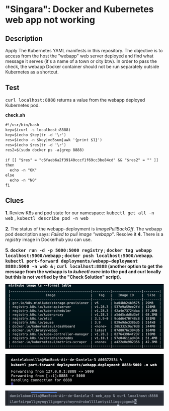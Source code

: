 # "Singara": Docker and Kubernetes web app not working

## Description

Apply The Kubernetes YAML manifests in this repository. The objective is to access from the host the "webapp" web server deployed and find what message it serves (it's a name of a town or city btw). In order to pass the check, the webapp Docker container should not be run separately outside Kubernetes as a shortcut.

## Test

<kbd>curl localhost:8888</kbd> returns a value from the webapp deployed Kubernetes pod.

<b>check.sh</b>

```
#!/usr/bin/bash
key=$(curl -s localhost:8888)
key=$(echo $key|tr -d '\r')
res=$(echo -n $key|md5sum|awk '{print $1}')
res=$(echo $res|tr -d '\r')
res2=$(sudo docker ps -a|grep 8888)

if [[ "$res" = "c6faeb6a2f39140cccf1f69cc3be84cd" && "$res2" = "" ]]
then
  echo -n "OK"
else
  echo -n "NO"
fi
```

## Clues

<b>1. </b>Review K8s and pod state for our namespace: <kbd>kubectl get all -n web</kbd> , <kbd>kubectl describe pod -n web</kbd><br><br>
<b>2. </b>The status of the webapp-deployment is <i>ImagePullBackOff</i>. The webapp pod description says: <i>Failed to pull image "webapp"</i>. Resolve it
<b>4. </b>There is a <i>registry</i> image in Dockerhub you can use. <br><br>
<b>5. <kbd>docker run -d -p 5000:5000  registry</kbd> ; <kbd>docker tag webapp localhost:5000/webapp</kbd> ; <kbd>docker push localhost:5000/webapp</kbd>. 
<b> <kbd>kubectl port-forward deployments/webapp-deployment 8888:5000 -n web &</kbd> ; <kbd>curl localhost:8888</kbd> (another option to get the message from the webapp is to <i>kubectl exec</i> into the pod and curl locally but this is not verified by the "Check Solution" script).

![img_2.png](img_2.png)

![img.png](img.png)

![img_1.png](img_1.png)